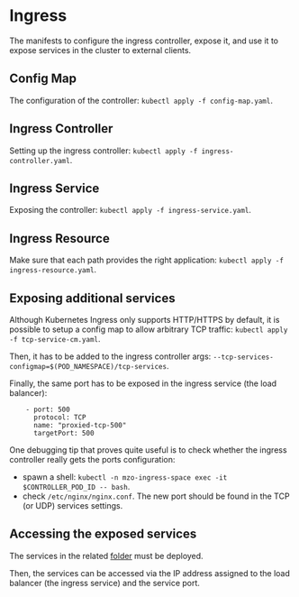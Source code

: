# Ingress

The manifests to configure the ingress controller, expose it,
and use it to expose services in the cluster to external clients.

## Config Map
The configuration of the controller: `kubectl apply -f config-map.yaml`.

## Ingress Controller
Setting up the ingress controller: `kubectl apply -f ingress-controller.yaml`.

## Ingress Service
Exposing the controller: `kubectl apply -f ingress-service.yaml`.

## Ingress Resource
Make sure that each path provides the right application: `kubectl apply -f ingress-resource.yaml`.

## Exposing additional services
Although Kubernetes Ingress only supports HTTP/HTTPS by default, it is possible to setup
a config map to allow arbitrary TCP traffic: `kubectl apply -f tcp-service-cm.yaml`.

Then, it has to be added to the ingress controller args:
`--tcp-services-configmap=$(POD_NAMESPACE)/tcp-services`.

Finally, the same port has to be exposed in the ingress service (the load balancer):
```
    - port: 500
      protocol: TCP
      name: "proxied-tcp-500"
      targetPort: 500
```

One debugging tip that proves quite useful is to check whether the ingress controller really gets
the ports configuration:
 - spawn a shell: `kubectl -n mzo-ingress-space exec -it $CONTROLLER_POD_ID -- bash`.
 - check `/etc/nginx/nginx.conf`. The new port should be found in the TCP (or UDP) services settings.

## Accessing the exposed services

The services in the related [folder](../services) must be deployed.

Then, the services can be accessed via the IP address assigned to the load balancer (the ingress service)
and the service port.


